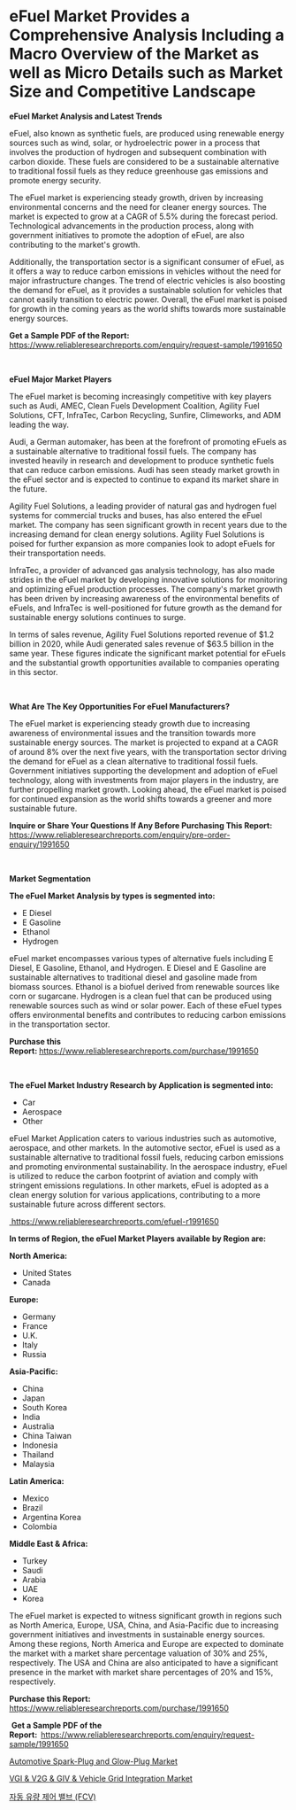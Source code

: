 <p><h1>eFuel Market Provides a Comprehensive Analysis Including a Macro Overview of the Market as well as Micro Details such as Market Size and Competitive Landscape</h1></p><p><strong>eFuel Market Analysis and Latest Trends</strong></p>
<p><p>eFuel, also known as synthetic fuels, are produced using renewable energy sources such as wind, solar, or hydroelectric power in a process that involves the production of hydrogen and subsequent combination with carbon dioxide. These fuels are considered to be a sustainable alternative to traditional fossil fuels as they reduce greenhouse gas emissions and promote energy security.</p><p>The eFuel market is experiencing steady growth, driven by increasing environmental concerns and the need for cleaner energy sources. The market is expected to grow at a CAGR of 5.5% during the forecast period. Technological advancements in the production process, along with government initiatives to promote the adoption of eFuel, are also contributing to the market's growth.</p><p>Additionally, the transportation sector is a significant consumer of eFuel, as it offers a way to reduce carbon emissions in vehicles without the need for major infrastructure changes. The trend of electric vehicles is also boosting the demand for eFuel, as it provides a sustainable solution for vehicles that cannot easily transition to electric power. Overall, the eFuel market is poised for growth in the coming years as the world shifts towards more sustainable energy sources.</p></p>
<p><strong>Get a Sample PDF of the Report:&nbsp;</strong> <a href="https://www.reliableresearchreports.com/enquiry/request-sample/1991650">https://www.reliableresearchreports.com/enquiry/request-sample/1991650</a></p>
<p>&nbsp;</p>
<p><strong>eFuel Major Market Players</strong></p>
<p><p>The eFuel market is becoming increasingly competitive with key players such as Audi, AMEC, Clean Fuels Development Coalition, Agility Fuel Solutions, CFT, InfraTec, Carbon Recycling, Sunfire, Climeworks, and ADM leading the way.</p><p>Audi, a German automaker, has been at the forefront of promoting eFuels as a sustainable alternative to traditional fossil fuels. The company has invested heavily in research and development to produce synthetic fuels that can reduce carbon emissions. Audi has seen steady market growth in the eFuel sector and is expected to continue to expand its market share in the future.</p><p>Agility Fuel Solutions, a leading provider of natural gas and hydrogen fuel systems for commercial trucks and buses, has also entered the eFuel market. The company has seen significant growth in recent years due to the increasing demand for clean energy solutions. Agility Fuel Solutions is poised for further expansion as more companies look to adopt eFuels for their transportation needs.</p><p>InfraTec, a provider of advanced gas analysis technology, has also made strides in the eFuel market by developing innovative solutions for monitoring and optimizing eFuel production processes. The company's market growth has been driven by increasing awareness of the environmental benefits of eFuels, and InfraTec is well-positioned for future growth as the demand for sustainable energy solutions continues to surge.</p><p>In terms of sales revenue, Agility Fuel Solutions reported revenue of $1.2 billion in 2020, while Audi generated sales revenue of $63.5 billion in the same year. These figures indicate the significant market potential for eFuels and the substantial growth opportunities available to companies operating in this sector.</p></p>
<p>&nbsp;</p>
<p><strong>What Are The Key Opportunities For eFuel Manufacturers?</strong></p>
<p><p>The eFuel market is experiencing steady growth due to increasing awareness of environmental issues and the transition towards more sustainable energy sources. The market is projected to expand at a CAGR of around 8% over the next five years, with the transportation sector driving the demand for eFuel as a clean alternative to traditional fossil fuels. Government initiatives supporting the development and adoption of eFuel technology, along with investments from major players in the industry, are further propelling market growth. Looking ahead, the eFuel market is poised for continued expansion as the world shifts towards a greener and more sustainable future.</p></p>
<p><strong>Inquire or Share Your Questions If Any Before Purchasing This Report:</strong> <a href="https://www.reliableresearchreports.com/enquiry/pre-order-enquiry/1991650">https://www.reliableresearchreports.com/enquiry/pre-order-enquiry/1991650</a></p>
<p>&nbsp;</p>
<p><strong>Market Segmentation</strong></p>
<p><strong>The eFuel Market Analysis by types is segmented into:</strong></p>
<p><ul><li>E Diesel</li><li>E Gasoline</li><li>Ethanol</li><li>Hydrogen</li></ul></p>
<p><p>eFuel market encompasses various types of alternative fuels including E Diesel, E Gasoline, Ethanol, and Hydrogen. E Diesel and E Gasoline are sustainable alternatives to traditional diesel and gasoline made from biomass sources. Ethanol is a biofuel derived from renewable sources like corn or sugarcane. Hydrogen is a clean fuel that can be produced using renewable sources such as wind or solar power. Each of these eFuel types offers environmental benefits and contributes to reducing carbon emissions in the transportation sector.</p></p>
<p><strong>Purchase this Report:&nbsp;</strong><a href="https://www.reliableresearchreports.com/purchase/1991650">https://www.reliableresearchreports.com/purchase/1991650</a></p>
<p>&nbsp;</p>
<p><strong>The eFuel Market Industry Research by Application is segmented into:</strong></p>
<p><ul><li>Car</li><li>Aerospace</li><li>Other</li></ul></p>
<p><p>eFuel Market Application caters to various industries such as automotive, aerospace, and other markets. In the automotive sector, eFuel is used as a sustainable alternative to traditional fossil fuels, reducing carbon emissions and promoting environmental sustainability. In the aerospace industry, eFuel is utilized to reduce the carbon footprint of aviation and comply with stringent emissions regulations. In other markets, eFuel is adopted as a clean energy solution for various applications, contributing to a more sustainable future across different sectors.</p></p>
<p><a href="https://www.reliableresearchreports.com/efuel-r1991650">&nbsp;https://www.reliableresearchreports.com/efuel-r1991650</a></p>
<p><strong>In terms of Region, the eFuel Market Players available by Region are:</strong></p>
<p>
    <p> <strong> North America: </strong>
        <ul>
            <li>United States</li>
            <li>Canada</li>
        </ul>
        </p> 
    <p> <strong> Europe: </strong>
        <ul>
            <li>Germany</li>
            <li>France</li>
            <li>U.K.</li>
            <li>Italy</li>
            <li>Russia</li>
        </ul>
        </p> 
    <p> <strong> Asia-Pacific: </strong>
        <ul>
            <li>China</li>
            <li>Japan</li>
            <li>South Korea</li>
            <li>India</li>
            <li>Australia</li>
            <li>China Taiwan</li>
            <li>Indonesia</li>
            <li>Thailand</li>
            <li>Malaysia</li>
        </ul>
        </p> 
    <p> <strong> Latin America: </strong>
        <ul>
            <li>Mexico</li>
            <li>Brazil</li>
            <li>Argentina Korea</li>
            <li>Colombia</li>
        </ul>
        </p> 
    <p> <strong> Middle East & Africa: </strong>
        <ul>
            <li>Turkey</li>
            <li>Saudi</li>
            <li>Arabia</li>
            <li>UAE</li>
            <li>Korea</li>
        </ul>
    </p>
    </p>
<p><p>The eFuel market is expected to witness significant growth in regions such as North America, Europe, USA, China, and Asia-Pacific due to increasing government initiatives and investments in sustainable energy sources. Among these regions, North America and Europe are expected to dominate the market with a market share percentage valuation of 30% and 25%, respectively. The USA and China are also anticipated to have a significant presence in the market with market share percentages of 20% and 15%, respectively.</p></p>
<p><strong>Purchase this Report: </strong><a href="https://www.reliableresearchreports.com/purchase/1991650">https://www.reliableresearchreports.com/purchase/1991650</a></p>
<p>&nbsp;<strong>Get a Sample PDF of the Report:&nbsp;&nbsp;</strong><a href="https://www.reliableresearchreports.com/enquiry/request-sample/1991650">https://www.reliableresearchreports.com/enquiry/request-sample/1991650</a></p>
<p><strong></strong></p>
<p><p><a href="https://github.com/rakibtthstu9900/Market-Research-Report-List-1/blob/main/automotive-spark-plug-and-glow-plug-market.md">Automotive Spark-Plug and Glow-Plug Market</a></p><p><a href="https://github.com/ChiragRp1/Market-Research-Report-List-5/blob/main/vgi-v2g-giv-vehicle-grid-integration-market.md">VGI & V2G & GIV & Vehicle Grid Integration Market</a></p><p><a href="https://github.com/marufmohassin05/Market-Research-Report-List-1/blob/main/6080864118224.md">자동 유량 제어 밸브 (FCV)</a></p></p>